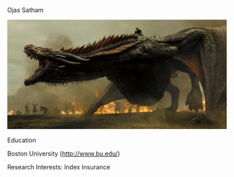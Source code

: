 Ojas Satham

![Dragon](./Dragon.jpg)

Education

Boston University (http://www.bu.edu/)

Research Interests: Index Insurance